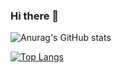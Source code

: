 ### Hi there 👋

![Anurag's GitHub stats](https://github-readme-stats.vercel.app/api?username=GRSdzn&show_icons=true&theme=radical)

[![Top Langs](https://github-readme-stats.vercel.app/api/top-langs/?username=GRSdzn&layout=compact?theme=radical)](https://github.com/GRSdzn)
